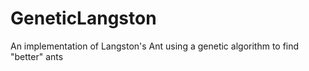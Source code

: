 # GeneticLangston
An implementation of Langston's Ant using a genetic algorithm to find "better" ants
